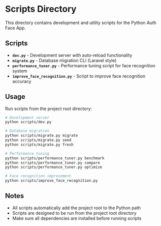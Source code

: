 # Scripts Directory

This directory contains development and utility scripts for the Python Auth Face App.

## Scripts

- **`dev.py`** - Development server with auto-reload functionality
- **`migrate.py`** - Database migration CLI (Laravel style)
- **`performance_tuner.py`** - Performance tuning script for face recognition system
- **`improve_face_recognition.py`** - Script to improve face recognition accuracy

## Usage

Run scripts from the project root directory:

```bash
# Development server
python scripts/dev.py

# Database migration
python scripts/migrate.py migrate
python scripts/migrate.py seed
python scripts/migrate.py fresh

# Performance tuning
python scripts/performance_tuner.py benchmark
python scripts/performance_tuner.py compare
python scripts/performance_tuner.py optimize

# Face recognition improvement
python scripts/improve_face_recognition.py
```

## Notes

- All scripts automatically add the project root to the Python path
- Scripts are designed to be run from the project root directory
- Make sure all dependencies are installed before running scripts
